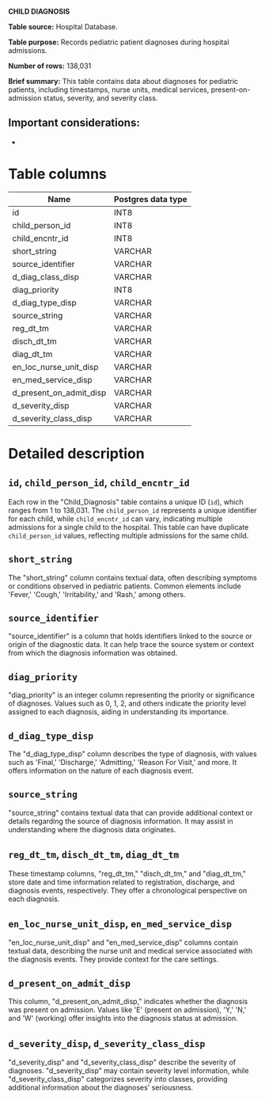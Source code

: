 **CHILD DIAGNOSIS**

**Table source:** Hospital Database.

**Table purpose:** Records pediatric patient diagnoses during hospital admissions.

**Number of rows:** 138,031

**Brief summary:**
This table contains data about diagnoses for pediatric patients, including timestamps, nurse units, medical services, present-on-admission status, severity, and severity class.

**Important considerations:**
- 
- 

# Table columns

Name | Postgres data type
---- | ----
id | INT8
child\_person\_id | INT8
child\_encntr\_id | INT8
short\_string | VARCHAR
source\_identifier | VARCHAR
d\_diag\_class\_disp | VARCHAR
diag\_priority | INT8
d\_diag\_type\_disp | VARCHAR
source\_string | VARCHAR
reg\_dt\_tm | VARCHAR
disch\_dt\_tm | VARCHAR
diag\_dt\_tm | VARCHAR
en\_loc\_nurse\_unit\_disp | VARCHAR
en\_med\_service\_disp | VARCHAR
d\_present\_on\_admit\_disp | VARCHAR
d\_severity\_disp | VARCHAR
d\_severity\_class\_disp | VARCHAR

# Detailed description

## `id`, `child_person_id`, `child_encntr_id`
Each row in the "Child_Diagnosis" table contains a unique ID (`id`), which ranges from 1 to 138,031. The `child_person_id` represents a unique identifier for each child, while `child_encntr_id` can vary, indicating multiple admissions for a single child to the hospital. This table can have duplicate `child_person_id` values, reflecting multiple admissions for the same child.

## `short_string`
The "short_string" column contains textual data, often describing symptoms or conditions observed in pediatric patients. Common elements include 'Fever,' 'Cough,' 'Irritability,' and 'Rash,' among others.

## `source_identifier`
"source_identifier" is a column that holds identifiers linked to the source or origin of the diagnostic data. It can help trace the source system or context from which the diagnosis information was obtained.

## `diag_priority`
"diag_priority" is an integer column representing the priority or significance of diagnoses. Values such as 0, 1, 2, and others indicate the priority level assigned to each diagnosis, aiding in understanding its importance.

## `d_diag_type_disp`
The "d_diag_type_disp" column describes the type of diagnosis, with values such as 'Final,' 'Discharge,' 'Admitting,' 'Reason For Visit,' and more. It offers information on the nature of each diagnosis event.

## `source_string`
"source_string" contains textual data that can provide additional context or details regarding the source of diagnosis information. It may assist in understanding where the diagnosis data originates.

## `reg_dt_tm`, `disch_dt_tm`, `diag_dt_tm`
These timestamp columns, "reg_dt_tm," "disch_dt_tm," and "diag_dt_tm," store date and time information related to registration, discharge, and diagnosis events, respectively. They offer a chronological perspective on each diagnosis.

## `en_loc_nurse_unit_disp`, `en_med_service_disp`
"en_loc_nurse_unit_disp" and "en_med_service_disp" columns contain textual data, describing the nurse unit and medical service associated with the diagnosis events. They provide context for the care settings.

## `d_present_on_admit_disp`
This column, "d_present_on_admit_disp," indicates whether the diagnosis was present on admission. Values like 'E' (present on admission), 'Y,' 'N,' and 'W' (working) offer insights into the diagnosis status at admission.

## `d_severity_disp`, `d_severity_class_disp`
"d_severity_disp" and "d_severity_class_disp" describe the severity of diagnoses. "d_severity_disp" may contain severity level information, while "d_severity_class_disp" categorizes severity into classes, providing additional information about the diagnoses' seriousness.
